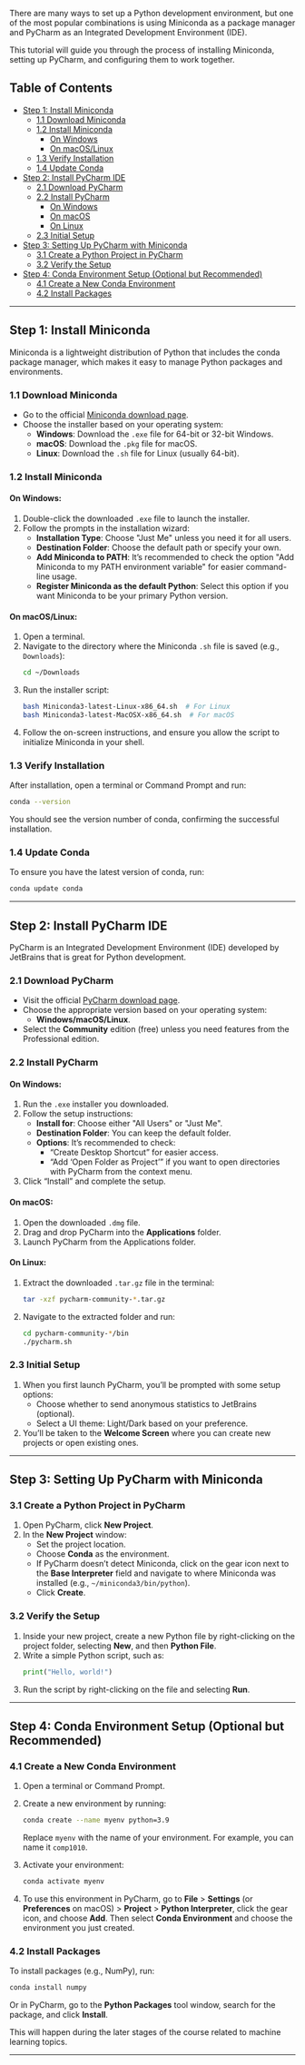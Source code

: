 There are many ways to set up a Python development environment, but one of the most popular combinations is using Miniconda as a package manager and PyCharm as an Integrated Development Environment (IDE).

This tutorial will guide you through the process of installing Miniconda, setting up PyCharm, and configuring them to work together.

## Table of Contents
- [Step 1: Install Miniconda](#step-1-install-miniconda)
  - [1.1 Download Miniconda](#11-download-miniconda)
  - [1.2 Install Miniconda](#12-install-miniconda)
    - [On Windows](#on-windows)
    - [On macOS/Linux](#on-macoslinux)
  - [1.3 Verify Installation](#13-verify-installation)
  - [1.4 Update Conda](#14-update-conda)
- [Step 2: Install PyCharm IDE](#step-2-install-pycharm-ide)
    - [2.1 Download PyCharm](#21-download-pycharm)
    - [2.2 Install PyCharm](#22-install-pycharm)
        - [On Windows](#on-windows-1)
        - [On macOS](#on-macos)
        - [On Linux](#on-linux)
    - [2.3 Initial Setup](#23-initial-setup)
- [Step 3: Setting Up PyCharm with Miniconda](#step-3-setting-up-pycharm-with-miniconda)
    - [3.1 Create a Python Project in PyCharm](#31-create-a-python-project-in-pycharm)
    - [3.2 Verify the Setup](#32-verify-the-setup)
- [Step 4: Conda Environment Setup (Optional but Recommended)](#step-4-conda-environment-setup-optional-but-recommended)
    - [4.1 Create a New Conda Environment](#41-create-a-new-conda-environment)
    - [4.2 Install Packages](#42-install-packages)


---

## Step 1: Install Miniconda

Miniconda is a lightweight distribution of Python that includes the conda package manager, which makes it easy to manage Python packages and environments.

### 1.1 Download Miniconda

- Go to the official [Miniconda download page](https://docs.conda.io/en/latest/miniconda.html).
- Choose the installer based on your operating system:
  - **Windows**: Download the `.exe` file for 64-bit or 32-bit Windows.
  - **macOS**: Download the `.pkg` file for macOS.
  - **Linux**: Download the `.sh` file for Linux (usually 64-bit).

### 1.2 Install Miniconda

#### On Windows:
1. Double-click the downloaded `.exe` file to launch the installer.
2. Follow the prompts in the installation wizard:
   - **Installation Type**: Choose "Just Me" unless you need it for all users.
   - **Destination Folder**: Choose the default path or specify your own.
   - **Add Miniconda to PATH**: It’s recommended to check the option "Add Miniconda to my PATH environment variable" for easier command-line usage.
   - **Register Miniconda as the default Python**: Select this option if you want Miniconda to be your primary Python version.

#### On macOS/Linux:
1. Open a terminal.
2. Navigate to the directory where the Miniconda `.sh` file is saved (e.g., `Downloads`):
   ```bash
   cd ~/Downloads
   ```
3. Run the installer script:
   ```bash
   bash Miniconda3-latest-Linux-x86_64.sh  # For Linux
   bash Miniconda3-latest-MacOSX-x86_64.sh  # For macOS
   ```
4. Follow the on-screen instructions, and ensure you allow the script to initialize Miniconda in your shell.

### 1.3 Verify Installation

After installation, open a terminal or Command Prompt and run:
```bash
conda --version
```
You should see the version number of conda, confirming the successful installation.

### 1.4 Update Conda

To ensure you have the latest version of conda, run:
```bash
conda update conda
```

---

## Step 2: Install PyCharm IDE

PyCharm is an Integrated Development Environment (IDE) developed by JetBrains that is great for Python development.

### 2.1 Download PyCharm

- Visit the official [PyCharm download page](https://www.jetbrains.com/pycharm/download/).
- Choose the appropriate version based on your operating system:
  - **Windows/macOS/Linux**.
- Select the **Community** edition (free) unless you need features from the Professional edition.

### 2.2 Install PyCharm

#### On Windows:
1. Run the `.exe` installer you downloaded.
2. Follow the setup instructions:
   - **Install for**: Choose either "All Users" or "Just Me".
   - **Destination Folder**: You can keep the default folder.
   - **Options**: It’s recommended to check:
     - “Create Desktop Shortcut” for easier access.
     - “Add ‘Open Folder as Project’” if you want to open directories with PyCharm from the context menu.
3. Click “Install” and complete the setup.

#### On macOS:
1. Open the downloaded `.dmg` file.
2. Drag and drop PyCharm into the **Applications** folder.
3. Launch PyCharm from the Applications folder.

#### On Linux:
1. Extract the downloaded `.tar.gz` file in the terminal:
   ```bash
   tar -xzf pycharm-community-*.tar.gz
   ```
2. Navigate to the extracted folder and run:
   ```bash
   cd pycharm-community-*/bin
   ./pycharm.sh
   ```

### 2.3 Initial Setup

1. When you first launch PyCharm, you’ll be prompted with some setup options:
   - Choose whether to send anonymous statistics to JetBrains (optional).
   - Select a UI theme: Light/Dark based on your preference.
2. You’ll be taken to the **Welcome Screen** where you can create new projects or open existing ones.

---

## Step 3: Setting Up PyCharm with Miniconda

### 3.1 Create a Python Project in PyCharm

1. Open PyCharm, click **New Project**.
2. In the **New Project** window:
   - Set the project location.
   - Choose **Conda** as the environment.
   - If PyCharm doesn’t detect Miniconda, click on the gear icon next to the **Base Interpreter** field and navigate to where Miniconda was installed (e.g., `~/miniconda3/bin/python`).
   - Click **Create**.

### 3.2 Verify the Setup

1. Inside your new project, create a new Python file by right-clicking on the project folder, selecting **New**, and then **Python File**.
2. Write a simple Python script, such as:
   ```python
   print("Hello, world!")
   ```
3. Run the script by right-clicking on the file and selecting **Run**.

---

## Step 4: Conda Environment Setup (Optional but Recommended)

### 4.1 Create a New Conda Environment

1. Open a terminal or Command Prompt.
2. Create a new environment by running:
   ```bash
   conda create --name myenv python=3.9
   ```
   Replace `myenv` with the name of your environment. For example, you can name it `comp1010`.

3. Activate your environment:
   ```bash
   conda activate myenv
   ```

4. To use this environment in PyCharm, go to **File** > **Settings** (or **Preferences** on macOS) > **Project** > **Python Interpreter**, click the gear icon, and choose **Add**. Then select **Conda Environment** and choose the environment you just created.

### 4.2 Install Packages

To install packages (e.g., NumPy), run:
```bash
conda install numpy
```
Or in PyCharm, go to the **Python Packages** tool window, search for the package, and click **Install**.

This will happen during the later stages of the course related to machine learning topics.

---
